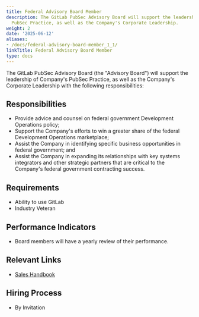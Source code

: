 ```yaml
---
title: Federal Advisory Board Member
description: The GitLab PubSec Advisory Board will support the leadership of Company's
  PubSec Practice, as well as the Company's Corporate Leadership.
weight: 2
date: '2025-06-12'
aliases:
- /docs/federal-advisory-board-member_1_1/
linkTitle: Federal Advisory Board Member
type: docs
---
```


The GitLab PubSec Advisory Board (the "Advisory Board") will support the leadership of Company's PubSec Practice, as well as the Company's Corporate Leadership with the following responsibilities:

## Responsibilities

- Provide advice and counsel on federal government Development Operations policy;
- Support the Company's efforts to win a greater share of the federal Development Operations marketplace;
- Assist the Company in identifying specific business opportunities in federal government; and
- Assist the Company in expanding its relationships with key systems integrators and other strategic partners that are critical to the Company's federal government contracting success.

## Requirements

- Ability to use GitLab
- Industry Veteran

## Performance Indicators

- Board members will have a yearly review of their performance.

## Relevant Links

- [Sales Handbook](/handbook/sales/public-sector/)

## Hiring Process

- By Invitation
